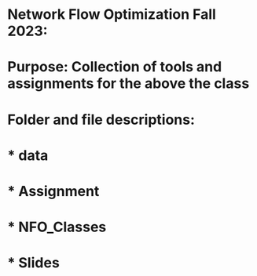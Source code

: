 # Network Flow Optimization Fall 2023:
# Purpose: Collection of tools and assignments for the above the class
# Folder and file descriptions:
# * data
# * Assignment
# * NFO_Classes
# * Slides